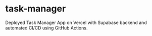 # task-manager
Deployed Task Manager App on Vercel with Supabase backend and automated CI/CD using GitHub Actions.
